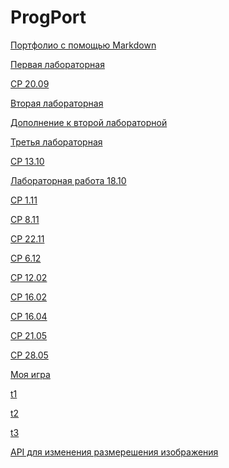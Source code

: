 # ProgPort
 
 <a href="https://github.com/VexelB/porfol" target="_blank">Портфолио с помощью Markdown</a>

 <a href="https://repl.it/@VexelB/ProgFLab">Первая лабораторная</a>

<a href="https://repl.it/@VexelB/Prog2009">СР 20.09</a>

<a href="https://repl.it/@VexelB/ProgSLab">Вторая лабораторная</a>

<a href="https://repl.it/@VexelB/ProgSlab1">Дополнение к второй лабораторной</a>

<a href="https://repl.it/@VexelB/ProgTLab">Третья лабораторная</a>

<a href="https://repl.it/@VexelB/Prog1310">СР 13.10</a>

<a href="https://github.com/VexelB/prog1810/blob/master/main.py">Лабораторная работа 18.10</a>

<a href="https://repl.it/@VexelB/Prog111">СР 1.11</a>

<a href="https://repl.it/@VexelB/Prog811">СР 8.11</a>

<a href="https://repl.it/@VexelB/Prog2211">СР 22.11</a>

<a href="https://repl.it/@VexelB/Prog612">СР 6.12</a>

<a href="https://github.com/VexelB/prog1202">СР 12.02</a>

<a href="https://github.com/VexelB/prog1602">СР 16.02</a>

<a href="https://github.com/VexelB/prog1604">СР 16.04</a>

<a href="https://github.com/VexelB/prog2105">СР 21.05</a>

<a href="https://github.com/VexelB/prog2805">СР 28.05</a>

<a href="https://github.com/VexelB/game">Моя игра</a>

[t1](https://github.com/python-advance/t1-datascienceintro-VexelB)

[t2](https://github.com/python-advance/t2-generators-VexelB)

[t3](https://github.com/python-advance/t3-gui-VexelB)

[API для изменения размерешения изображения](https://github.com/VexelB/img_resizer)
